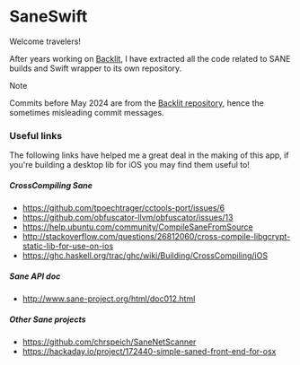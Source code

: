 # SaneSwift

Welcome travelers!

After years working on [Backlit](https://apps.apple.com/fr/app/backlit/id1203029238?), I have extracted all the code related to SANE builds and Swift wrapper to its own repository.

> [!NOTE]
> Commits before May 2024 are from the [Backlit repository](https://github.com/dvkch/Backlit), hence the sometimes misleading commit messages.

### Useful links

The following links have helped me a great deal in the making of this app, if you're building a desktop lib for iOS you may find them useful to!

##### CrossCompiling Sane

- <https://github.com/tpoechtrager/cctools-port/issues/6>
- <https://github.com/obfuscator-llvm/obfuscator/issues/13>
- <https://help.ubuntu.com/community/CompileSaneFromSource>
- <http://stackoverflow.com/questions/26812060/cross-compile-libgcrypt-static-lib-for-use-on-ios>
- <https://ghc.haskell.org/trac/ghc/wiki/Building/CrossCompiling/iOS>

##### Sane API doc

- <http://www.sane-project.org/html/doc012.html>

##### Other Sane projects

- <https://github.com/chrspeich/SaneNetScanner>
- <https://hackaday.io/project/172440-simple-saned-front-end-for-osx>

